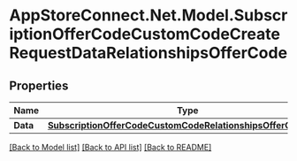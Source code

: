 # AppStoreConnect.Net.Model.SubscriptionOfferCodeCustomCodeCreateRequestDataRelationshipsOfferCode

## Properties

Name | Type | Description | Notes
------------ | ------------- | ------------- | -------------
**Data** | [**SubscriptionOfferCodeCustomCodeRelationshipsOfferCodeData**](SubscriptionOfferCodeCustomCodeRelationshipsOfferCodeData.md) |  | 

[[Back to Model list]](../README.md#documentation-for-models) [[Back to API list]](../README.md#documentation-for-api-endpoints) [[Back to README]](../README.md)

